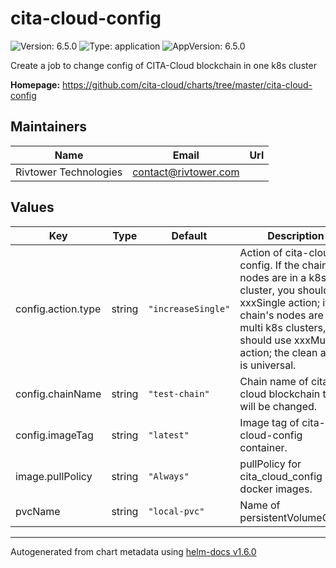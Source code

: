 # cita-cloud-config

![Version: 6.5.0](https://img.shields.io/badge/Version-6.5.0-informational?style=flat-square) ![Type: application](https://img.shields.io/badge/Type-application-informational?style=flat-square) ![AppVersion: 6.5.0](https://img.shields.io/badge/AppVersion-6.5.0-informational?style=flat-square)

Create a job to change config of CITA-Cloud blockchain in one k8s cluster

**Homepage:** <https://github.com/cita-cloud/charts/tree/master/cita-cloud-config>

## Maintainers

| Name | Email | Url |
| ---- | ------ | --- |
| Rivtower Technologies | contact@rivtower.com |  |

## Values

| Key | Type | Default | Description |
|-----|------|---------|-------------|
| config.action.type | string | `"increaseSingle"` | Action of cita-cloud-config. If the chain's nodes are in a k8s cluster, you should use xxxSingle action; if the chain's nodes are in multi k8s clusters, you should use xxxMulti action; the clean action is universal. |
| config.chainName | string | `"test-chain"` | Chain name of cita-cloud blockchain that will be changed. |
| config.imageTag | string | `"latest"` | Image tag of cita-cloud-config container. |
| image.pullPolicy | string | `"Always"` | pullPolicy for cita_cloud_config docker images. |
| pvcName | string | `"local-pvc"` | Name of persistentVolumeClaim. |

----------------------------------------------
Autogenerated from chart metadata using [helm-docs v1.6.0](https://github.com/norwoodj/helm-docs/releases/v1.6.0)

